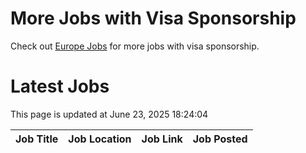 # More Jobs with Visa Sponsorship

Check out [Europe Jobs](https://github.com/sureshparimi/europejobs#latest-jobs) for more jobs with visa sponsorship.

# Latest Jobs

This page is updated at June 23, 2025 18:24:04

| Job Title | Job Location | Job Link | Job Posted |
| --- | --- | --- | --- |
